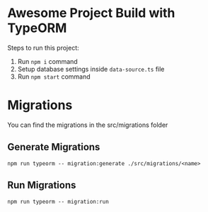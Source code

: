 # Awesome Project Build with TypeORM

Steps to run this project:

1. Run `npm i` command
2. Setup database settings inside `data-source.ts` file
3. Run `npm start` command

# Migrations

You can find the migrations in the src/migrations folder
## Generate Migrations
 `npm run typeorm -- migration:generate ./src/migrations/<name>`

## Run Migrations
`npm run typeorm -- migration:run`